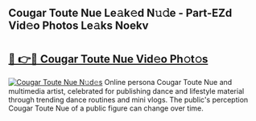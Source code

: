 ## Cougar Toute Nue Le𝚊k𝚎d N𝚞𝚍e - Part-EZd Vid𝚎o Photos Le𝚊ks Noekv

# <h2><a href="http://fba9lk7.evod.top/?m=Cougar+Toute+Nue">🔗 👉🔴 Cougar Toute Nue Vid𝚎o Ph𝚘t𝚘s</a></h2>

[![Cougar Toute Nue N𝚞d𝚎s](https://i.imgur.com/8V9OHl7.gif)](http://fba9lk7.evod.top/?m=Cougar+Toute+Nue)
Online persona Cougar Toute Nue and multimedia artist, celebrated for publishing dance and lifestyle material through trending dance routines and mini vlogs. The public's perception Cougar Toute Nue of a public figure can change over time. 
